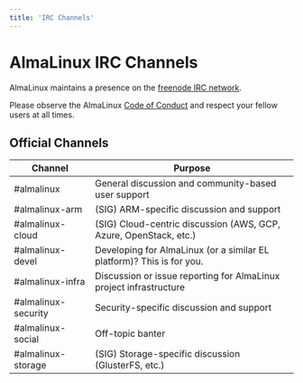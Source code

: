 ```yaml
---
title: 'IRC Channels'
---
```


# AlmaLinux IRC Channels

AlmaLinux maintains a presence on the [freenode IRC network](https://freenode.net/).

Please observe the AlmaLinux [Code of Conduct](coc.md) and respect your fellow users at all times.

## Official Channels

| Channel | Purpose |
|-|-|
| #almalinux | General discussion and community-based user support |
| #almalinux-arm | (SIG) ARM-specific discussion and support
| #almalinux-cloud | (SIG) Cloud-centric discussion (AWS, GCP, Azure, OpenStack, etc.) |
| #almalinux-devel | Developing for AlmaLinux (or a similar EL platform)? This is for you. |
| #almalinux-infra | Discussion or issue reporting for AlmaLinux project infrastructure |
| #almalinux-security | Security-specific discussion and support |
| #almalinux-social | Off-topic banter |
| #almalinux-storage | (SIG) Storage-specific discussion (GlusterFS, etc.)
